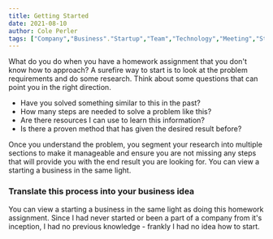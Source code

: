 ```yaml
---
title: Getting Started
date: 2021-08-10
author: Cole Perler
tags: ["Company","Business"."Startup","Team","Technology","Meeting","Starting a business"]
---
```


What do you do when you have a homework assignment that you don't know how to approach? A surefire way to start is to look at the problem requirements and do some research. Think about some questions that can point you in the right direction. 
- Have you solved something similar to this in the past? 
- How many steps are needed to solve a problem like this? 
- Are there resources I can use to learn this information? 
- Is there a proven method that has given the desired result before? 
 
Once you understand the problem, you segment your research into multiple sections to make it manageable and ensure you are not missing any steps that will provide you with the end result you are looking for. You can view a starting a business in the same light.

### Translate this process into your business idea
You can view a starting a business in the same light as doing this homework assignment. Since I had never started or been a part of a company from it's inception, I had no previous knowledge - frankly I had no idea how to start.
